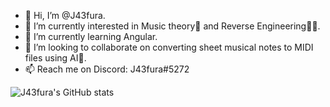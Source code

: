 - 👋 Hi, I’m @J43fura.
- 👀 I’m currently interested in Music theory🎵 and Reverse Engineering👨‍🔧. 
- 🌱 I’m currently learning Angular.
- 💞️ I’m looking to collaborate on converting sheet musical notes to MIDI files using AI🤖.
- 📫 Reach me on Discord: J43fura#5272
 
![J43fura's GitHub stats](https://github-readme-stats.vercel.app/api?username=J43fura&show_icons=true&theme=onedark&count_private=true)

<!---
 J43fura/J43fura is a ✨ special ✨ repository because its `README.md` (this file) appears on your GitHub profile.
 You can click the Preview link to take a look at your changes.
--->
